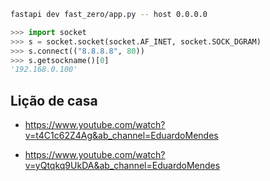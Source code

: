 


```bash
fastapi dev fast_zero/app.py -- host 0.0.0.0
```
```python
>>> import socket
>>> s = socket.socket(socket.AF_INET, socket.SOCK_DGRAM)
>>> s.connect(("8.8.8.8", 80))
>>> s.getsockname()[0]
'192.168.0.100'
```


## Lição de casa

* https://www.youtube.com/watch?v=t4C1c62Z4Ag&ab_channel=EduardoMendes

* https://www.youtube.com/watch?v=yQtqkq9UkDA&ab_channel=EduardoMendes